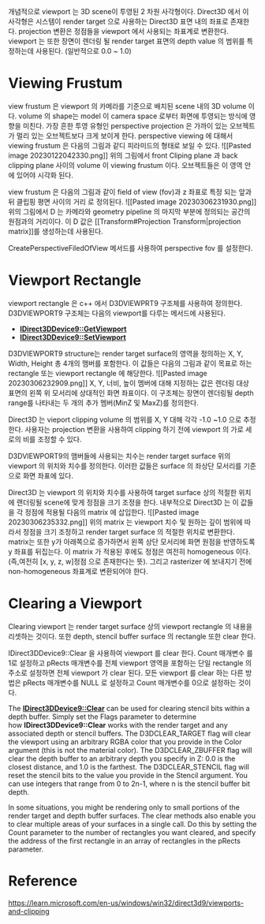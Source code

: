 개념적으로 viewport 는 3D scene이 투영된 2 차원 사각형이다. Direct3D 에서 이 사각형은 시스템이 render target 으로 사용하는 Direct3D 표면 내의 좌표로 존재한다. projection 변환은 정점들을 viewport 에서 사용되는 좌표계로 변환한다. viewport 는 또한 장면이 렌더링 될 render target 표면의 depth value 의 범위를 특정하는데 사용된다. (일반적으로 0.0 ~ 1.0) 
# Viewing Frustum

view frustum 은 viewport 의 카메라를 기준으로 배치된 scene 내의 3D volume 이다. volume 의 shape는 model 이 camera space 로부터 화면에 투영되는 방식에 영향을 미친다. 가장 흔한 투영 유형인 perspective projection 은 가까이 있는 오브젝트가 멀리 있는 오브젝트보다 크게 보이게 한다. perspective viewing 에 대해서 viewing frustum 은 다음의 그림과 같디 피라미드의 형태로 보일 수 있다. 
![[Pasted image 20230122042330.png]]
위의 그림에서 front Cliping plane 과 back clipping plane 사이의 volume 이 viewing frustum 이다. 오브젝트들은 이 영역 안에 있어야 시각화 된다.

view frustum 은 다음의 그림과 같이 field of view (fov)과  z 좌표로 특정 되는 앞과 뒤 클립핑 평면 사이의 거리 로 정의된다. 
![[Pasted image 20230306231930.png]]
위의 그림에서 D 는 카메라와 geometry pipeline 의 마지막 부분에 정의되는 공간의 원점과의 거리이다. 이 D 값은 [[Transform#Projection Transform|projection matrix]]를 생성하는데 사용된다.

CreatePerspectiveFiledOfView 메서드를 사용하여 perspective fov 를 설정한다. 

# Viewport Rectangle

viewport rectangle 은 c++ 에서 D3DVIEWPRT9 구조체를 사용하여 정의한다. D3DVIEWPORT9 구조체는 다음의 viewport를 다루는 메서드에 사용된다.
-   [**IDirect3DDevice9::GetViewport**](https://learn.microsoft.com/en-us/windows/win32/api/d3d9helper/nf-d3d9helper-idirect3ddevice9-getviewport)
-   [**IDirect3DDevice9::SetViewport**](https://learn.microsoft.com/en-us/windows/win32/api/d3d9helper/nf-d3d9helper-idirect3ddevice9-setviewport)

D3DVIEWPORT9 structure는 render target surface의 영역을 정의하는 X, Y, Width, Height 총 4개의 맴버를 포함한다. 이 값들은 다음의 그림과 같이 목표로 하는 rectangle 또는 viewport rectangle 에 해당한다.
![[Pasted image 20230306232909.png]]
X, Y, 너비, 높이 멤버에 대해 지정하는 값은 렌더링 대상 표면의 왼쪽 위 모서리에 상대적인 화면 좌표이다. 이 구조체는 장면이 렌더링될 depth range를 나타내는 두 개의 추가 멤버(MinZ 및 MaxZ)를 정의한다.

Direct3D 는 vieport clipping volume 의 범위를 X, Y 대해 각각 -1.0 ~1.0 으로 추정한다. 사용자는  projection 변환을 사용하여 clipping 하기 전에 viewport 의 가로 세로의 비를 조정할 수 있다.

D3DVIEWPORT9의 맴버들에 사용되는 치수는 render target surface 위의 viewport 의 위치와 치수를 정의한다. 이러한 값들은 surface 의 좌상단 모서리를 기준으로 화면 좌표에 있다.

Direct3D 는 viewport 의 위치와 치수를 사용하여 target surface 상의 적절한 위치에 랜더링될 scene에 맞게  정점을 크기 조정을 한다. 내부적으로 Direct3D 는 이 값들을 각 정점에 적용될 다음의 matrix 에 삽입한다.
![[Pasted image 20230306235332.png]]
위의 matrix 는 viewport 치수 및 원하는 깊이 범위에 따라서 정점을 크기 조정하고 render target surface 의 적절한 위치로 변환한다. matrix는 또한 y가 아래쪽으로 증가하면서 왼쪽 상단 모서리에 화면 원점을 반영하도록 y 좌표를 뒤집는다. 이 matrix 가 적용된 후에도 정점은 여전히 homogeneous 이다. (즉,여전히 [x, y, z, w]정점 으로 존재한다는 뜻). 그리고 rasterizer 에 보내지기 전에 non-homogeneous 좌표계로 변환되어야 한다.

# Clearing a Viewport

Clearing viewport 는 render target surface 상의 viewport rectangle 의 내용을 리셋하는 것이다. 또한 depth, stencil buffer surface 의 rectangle 또한 clear 한다.

IDirect3DDevice9::Clear 을 사용하여 viewport 를 clear 한다. Count 매개변수 를 1로 설정하고 pRects 매개변수를 전체 viewport 영역을 포함하는 단일 rectangle 의 주소로 설정하면 전체 viewport 가 clear 된다. 모든 viewport 를 clear 하는 다른 방법은 pRects 매개변수를 NULL 로 설정하고 Count 매개변수를 0으로 설정하는 것이다.

The [**IDirect3DDevice9::Clear**](https://learn.microsoft.com/en-us/windows/win32/api/d3d9helper/nf-d3d9helper-idirect3ddevice9-clear) can be used for clearing stencil bits within a depth buffer. Simply set the Flags parameter to determine how **IDirect3DDevice9::Clear** works with the render target and any associated depth or stencil buffers. The D3DCLEAR_TARGET flag will clear the viewport using an arbitrary RGBA color that you provide in the Color argument (this is not the material color). The D3DCLEAR_ZBUFFER flag will clear the depth buffer to an arbitrary depth you specify in Z: 0.0 is the closest distance, and 1.0 is the farthest. The D3DCLEAR_STENCIL flag will reset the stencil bits to the value you provide in the Stencil argument. You can use integers that range from 0 to 2n-1, where n is the stencil buffer bit depth.

In some situations, you might be rendering only to small portions of the render target and depth buffer surfaces. The clear methods also enable you to clear multiple areas of your surfaces in a single call. Do this by setting the Count parameter to the number of rectangles you want cleared, and specify the address of the first rectangle in an array of rectangles in the pRects parameter.

# Reference

https://learn.microsoft.com/en-us/windows/win32/direct3d9/viewports-and-clipping
